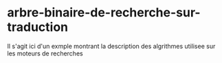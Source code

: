 # arbre-binaire-de-recherche-sur-traduction
Il s'agit ici d'un exmple montrant la description des algrithmes utilisee sur les moteurs de recherches
